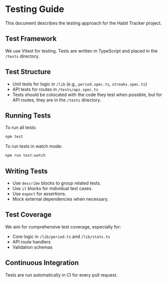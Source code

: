 # Testing Guide

This document describes the testing approach for the Habit Tracker project.

## Test Framework

We use Vitest for testing. Tests are written in TypeScript and placed in the `/tests` directory.

## Test Structure

- Unit tests for logic in `/lib` (e.g., `period.spec.ts`, `streaks.spec.ts`)
- API tests for routes in `/tests/api.spec.ts`
- Tests should be colocated with the code they test when possible, but for API routes, they are in the `/tests` directory.

## Running Tests

To run all tests:
```bash
npm test
```

To run tests in watch mode:
```bash
npm run test:watch
```

## Writing Tests

- Use `describe` blocks to group related tests.
- Use `it` blocks for individual test cases.
- Use `expect` for assertions.
- Mock external dependencies when necessary.

## Test Coverage

We aim for comprehensive test coverage, especially for:
- Core logic in `/lib/period.ts` and `/lib/stats.ts`
- API route handlers
- Validation schemas

## Continuous Integration

Tests are run automatically in CI for every pull request.